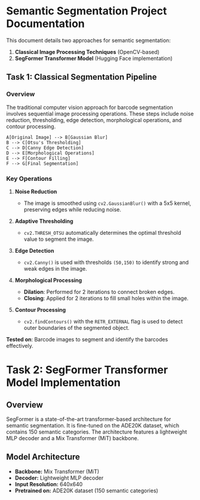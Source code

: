 # Semantic Segmentation Project Documentation

This document details two approaches for semantic segmentation:

1. **Classical Image Processing Techniques** (OpenCV-based)
2. **SegFormer Transformer Model** (Hugging Face implementation)

## Task 1: Classical Segmentation Pipeline

### Overview

The traditional computer vision approach for barcode segmentation involves sequential image processing operations. These steps include noise reduction, thresholding, edge detection, morphological operations, and contour processing.


    A[Original Image] --> B[Gaussian Blur]
    B --> C[Otsu's Thresholding]
    C --> D[Canny Edge Detection]
    D --> E[Morphological Operations]
    E --> F[Contour Filling]
    F --> G[Final Segmentation] 

### Key Operations

1. **Noise Reduction**
   - The image is smoothed using `cv2.GaussianBlur()` with a 5x5 kernel, preserving edges while reducing noise.

2. **Adaptive Thresholding**
   - `cv2.THRESH_OTSU` automatically determines the optimal threshold value to segment the image.

3. **Edge Detection**
   - `cv2.Canny()` is used with thresholds `(50,150)` to identify strong and weak edges in the image.

4. **Morphological Processing**
   - **Dilation**: Performed for 2 iterations to connect broken edges.
   - **Closing**: Applied for 2 iterations to fill small holes within the image.

5. **Contour Processing**
   - `cv2.findContours()` with the `RETR_EXTERNAL` flag is used to detect outer boundaries of the segmented object.

**Tested on**: Barcode images to segment and identify the barcodes effectively.


# Task 2: SegFormer Transformer Model Implementation

## Overview
SegFormer is a state-of-the-art transformer-based architecture for semantic segmentation. It is fine-tuned on the ADE20K dataset, which contains 150 semantic categories. The architecture features a lightweight MLP decoder and a Mix Transformer (MiT) backbone.

## Model Architecture
- **Backbone:** Mix Transformer (MiT)
- **Decoder:** Lightweight MLP decoder
- **Input Resolution:** 640x640
- **Pretrained on:** ADE20K dataset (150 semantic categories)





